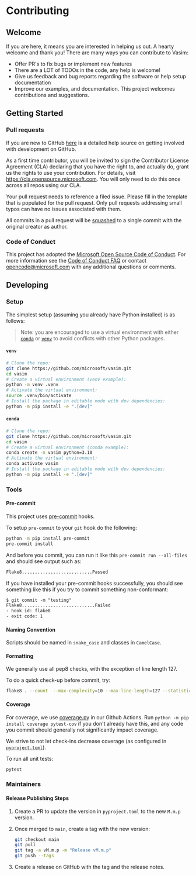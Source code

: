 # Contributing

## Welcome

If you are here, it means you are interested in helping us out. A hearty welcome and thank you! There are many ways you can contribute to Vasim:

* Offer PR's to fix bugs or implement new features
* There are a LOT of TODOs in the code, any help is welcome!
* Give us feedback and bug reports regarding the software or help setup documentation
* Improve our examples, and documentation.
This project welcomes contributions and suggestions.

## Getting Started

### Pull requests

If you are new to GitHub [here](https://help.github.com/categories/collaborating-with-issues-and-pull-requests/) is a detailed help source on getting involved with development on GitHub.

As a first time contributor, you will be invited to sign the Contributor License Agreement (CLA) declaring that you have the right to, and actually do, grant us
the rights to use your contribution. For details, visit https://cla.opensource.microsoft.com. You will only need to do this once across all repos using our CLA.

Your pull request needs to reference a filed issue. Please fill in the template that is populated for the pull request. Only pull requests addressing small typos can have no issues associated with them.

All commits in a pull request will be [squashed](https://github.blog/2016-04-01-squash-your-commits/) to a single commit with the original creator as author.

### Code of Conduct

This project has adopted the [Microsoft Open Source Code of Conduct](https://opensource.microsoft.com/codeofconduct/).
For more information see the [Code of Conduct FAQ](https://opensource.microsoft.com/codeofconduct/faq/) or
contact [opencode@microsoft.com](mailto:opencode@microsoft.com) with any additional questions or comments.

## Developing

### Setup

The simplest setup (assuming you already have Python installed) is as follows:

> Note: you are encouraged to use a virtual environment with either [`conda`](https://docs.anaconda.com/miniconda/) or [`venv`](https://docs.python.org/3/library/venv.html) to avoid conflicts with other Python packages.

#### `venv`

```sh
# Clone the repo:
git clone https://github.com/microsoft/vasim.git
cd vasim
# Create a virtual environment (venv example):
python -m venv .venv
# Activate the virtual environment:
source .venv/bin/activate
# Install the package in editable mode with dev dependencies:
python -m pip install -e ".[dev]"
```

#### `conda`

```sh
# Clone the repo:
git clone https://github.com/microsoft/vasim.git
cd vasim
# Create a virtual environment (conda example):
conda create -n vasim python=3.10
# Activate the virtual environment:
conda activate vasim
# Install the package in editable mode with dev dependencies:
python -m pip install -e ".[dev]"
```

### Tools

#### Pre-commit

This project uses [pre-commit](https://pre-commit.com/) hooks.

To setup `pre-commit` to your `git` hook do the following:

```sh
python -m pip install pre-commit
pre-commit install
```

And before you commit, you can run it like this `pre-commit run --all-files` and should see output such as:

```txt
Flake8...........................Passed
```

If you have installed your pre-commit hooks successfully, you should see something like this if you try to commit something non-conformant:

```txt
$ git commit -m "testing"
Flake8............................Failed
- hook id: flake8
- exit code: 1
```

#### Naming Convention

Scripts should be named in `snake_case` and classes in `CamelCase`.

#### Formatting

We generally use all pep8 checks, with the exception of line length 127.

To do a quick check-up before commit, try:

```sh
flake8 . --count  --max-complexity=10 --max-line-length=127 --statistics
```

#### Coverage

For coverage, we use [coverage.py](https://coverage.readthedocs.io/en/) in our Github Actions.
Run  `python -m pip install coverage pytest-cov` if you don't already have this, and any code you commit should generally not significantly impact coverage.

We strive to not let check-ins decrease coverage (as configured in [`pyproject.toml`](./pyproject.toml)).

To run all unit tests:

```sh
pytest
```

### Maintainers

#### Release Publishing Steps

1. Create a PR to update the version in `pyproject.toml` to the new `M.m.p` version.
2. Once merged to `main`, create a tag with the new version:

    ```sh
    git checkout main
    git pull
    git tag -a vM.m.p -m "Release vM.m.p"
    git push --tags
    ```

3. Create a release on GitHub with the tag and the release notes.